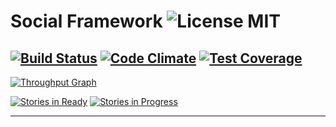 Social Framework ![License MIT](https://go-shields.herokuapp.com/license-MIT-blue.png)
======

[![Build Status](https://travis-ci.org/TCC-SocialNetwork/social_framework.svg)](https://travis-ci.org/TCC-SocialNetwork/social_framework)	[![Code Climate](https://codeclimate.com/github/TCC-SocialNetwork/social_framework/badges/gpa.svg)](https://codeclimate.com/github/TCC-SocialNetwork/social_framework)	[![Test Coverage](https://codeclimate.com/github/TCC-SocialNetwork/social_framework/badges/coverage.svg)](https://codeclimate.com/github/TCC-SocialNetwork/social_framework/coverage)
---

[![Throughput Graph](https://graphs.waffle.io/TCC-SocialNetwork/social_framework/throughput.svg)](https://waffle.io/TCC-SocialNetwork/social_framework/metrics)

[![Stories in Ready](https://badge.waffle.io/TCC-SocialNetwork/social_framework.png?label=ready&title=Ready)](http://waffle.io/TCC-SocialNetwork/social_framework)	[![Stories in Progress](https://badge.waffle.io/TCC-SocialNetwork/social_framework.png?label=in%20progress&title=In%20Progress)](http://waffle.io/TCC-SocialNetwork/social_framework) 

---
